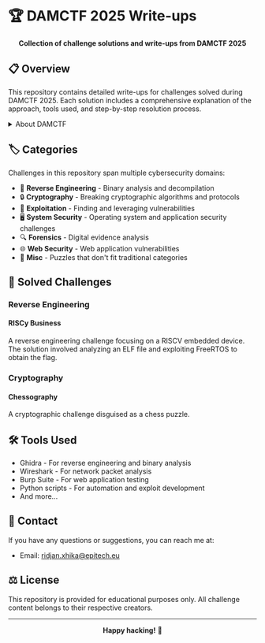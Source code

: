 # 🏆 DAMCTF 2025 Write-ups

<div align="center">
  
**Collection of challenge solutions and write-ups from DAMCTF 2025**

</div>

## 📋 Overview

This repository contains detailed write-ups for challenges solved during DAMCTF 2025. Each solution includes a comprehensive explanation of the approach, tools used, and step-by-step resolution process.

<details>
<summary>About DAMCTF</summary>
<br>
DAMCTF is an annual Capture The Flag competition featuring challenges across various cybersecurity domains. Participants solve puzzles and exploit vulnerabilities to discover hidden flags and earn points.
</details>

## 🏷️ Categories

Challenges in this repository span multiple cybersecurity domains:

- 🔄 **Reverse Engineering** - Binary analysis and decompilation
- 🔒 **Cryptography** - Breaking cryptographic algorithms and protocols
- 🐞 **Exploitation** - Finding and leveraging vulnerabilities
- 🖥️ **System Security** - Operating system and application security challenges
- 🔍 **Forensics** - Digital evidence analysis
- 🌐 **Web Security** - Web application vulnerabilities
- 🧠 **Misc** - Puzzles that don't fit traditional categories

## 🎯 Solved Challenges

### Reverse Engineering

#### RISCy Business
A reverse engineering challenge focusing on a RISCV embedded device. The solution involved analyzing an ELF file and exploiting FreeRTOS to obtain the flag.

### Cryptography

#### Chessography
A cryptographic challenge disguised as a chess puzzle.

## 🛠️ Tools Used

- Ghidra - For reverse engineering and binary analysis
- Wireshark - For network packet analysis
- Burp Suite - For web application testing
- Python scripts - For automation and exploit development
- And more...

## 📧 Contact

If you have any questions or suggestions, you can reach me at:

- Email: ridjan.xhika@epitech.eu

## ⚖️ License

This repository is provided for educational purposes only. All challenge content belongs to their respective creators.

---

<div align="center">
  
**Happy hacking!** 🚀

</div>
